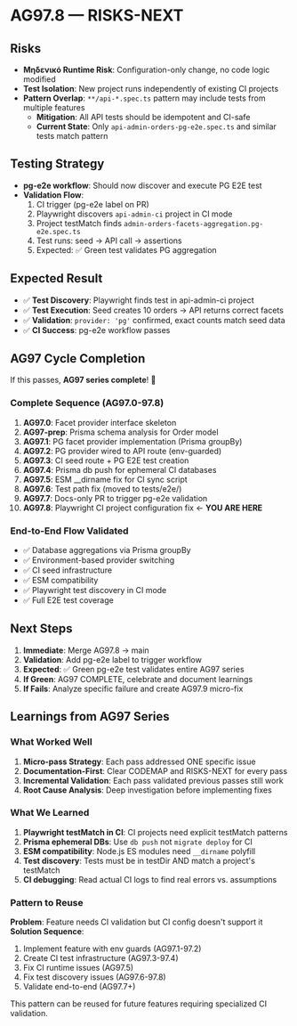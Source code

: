 # AG97.8 — RISKS-NEXT

## Risks
- **Μηδενικό Runtime Risk**: Configuration-only change, no code logic modified
- **Test Isolation**: New project runs independently of existing CI projects
- **Pattern Overlap**: `**/api-*.spec.ts` pattern may include tests from multiple features
  - **Mitigation**: All API tests should be idempotent and CI-safe
  - **Current State**: Only `api-admin-orders-pg-e2e.spec.ts` and similar tests match pattern

## Testing Strategy
- **pg-e2e workflow**: Should now discover and execute PG E2E test
- **Validation Flow**:
  1. CI trigger (pg-e2e label on PR)
  2. Playwright discovers `api-admin-ci` project in CI mode
  3. Project testMatch finds `admin-orders-facets-aggregation.pg-e2e.spec.ts`
  4. Test runs: seed → API call → assertions
  5. Expected: ✅ Green test validates PG aggregation

## Expected Result
- ✅ **Test Discovery**: Playwright finds test in api-admin-ci project
- ✅ **Test Execution**: Seed creates 10 orders → API returns correct facets
- ✅ **Validation**: `provider: 'pg'` confirmed, exact counts match seed data
- ✅ **CI Success**: pg-e2e workflow passes

## AG97 Cycle Completion
If this passes, **AG97 series complete**! 🎉

### Complete Sequence (AG97.0-97.8)
1. **AG97.0**: Facet provider interface skeleton
2. **AG97-prep**: Prisma schema analysis for Order model
3. **AG97.1**: PG facet provider implementation (Prisma groupBy)
4. **AG97.2**: PG provider wired to API route (env-guarded)
5. **AG97.3**: CI seed route + PG E2E test creation
6. **AG97.4**: Prisma db push for ephemeral CI databases
7. **AG97.5**: ESM __dirname fix for CI sync script
8. **AG97.6**: Test path fix (moved to tests/e2e/)
9. **AG97.7**: Docs-only PR to trigger pg-e2e validation
10. **AG97.8**: Playwright CI project configuration fix ← **YOU ARE HERE**

### End-to-End Flow Validated
- ✅ Database aggregations via Prisma groupBy
- ✅ Environment-based provider switching
- ✅ CI seed infrastructure
- ✅ ESM compatibility
- ✅ Playwright test discovery in CI mode
- ✅ Full E2E test coverage

## Next Steps
1. **Immediate**: Merge AG97.8 → main
2. **Validation**: Add pg-e2e label to trigger workflow
3. **Expected**: ✅ Green pg-e2e test validates entire AG97 series
4. **If Green**: AG97 COMPLETE, celebrate and document learnings
5. **If Fails**: Analyze specific failure and create AG97.9 micro-fix

## Learnings from AG97 Series

### What Worked Well
1. **Micro-pass Strategy**: Each pass addressed ONE specific issue
2. **Documentation-First**: Clear CODEMAP and RISKS-NEXT for every pass
3. **Incremental Validation**: Each pass validated previous passes still work
4. **Root Cause Analysis**: Deep investigation before implementing fixes

### What We Learned
1. **Playwright testMatch in CI**: CI projects need explicit testMatch patterns
2. **Prisma ephemeral DBs**: Use `db push` not `migrate deploy` for CI
3. **ESM compatibility**: Node.js ES modules need `__dirname` polyfill
4. **Test discovery**: Tests must be in testDir AND match a project's testMatch
5. **CI debugging**: Read actual CI logs to find real errors vs. assumptions

### Pattern to Reuse
**Problem**: Feature needs CI validation but CI config doesn't support it
**Solution Sequence**:
1. Implement feature with env guards (AG97.1-97.2)
2. Create CI test infrastructure (AG97.3-97.4)
3. Fix CI runtime issues (AG97.5)
4. Fix test discovery issues (AG97.6-97.8)
5. Validate end-to-end (AG97.7+)

This pattern can be reused for future features requiring specialized CI validation.
